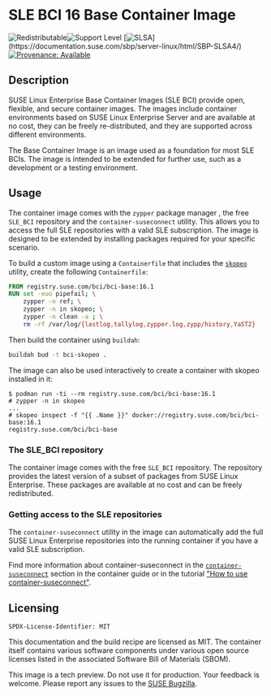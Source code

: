 # SLE BCI 16 Base Container Image
![Redistributable](https://img.shields.io/badge/Redistributable-Yes-green)![Support Level](https://img.shields.io/badge/Support_Level-techpreview-blue)
[![SLSA](https://img.shields.io/badge/SLSA_(v0.1)-Level_4-Green)](https://documentation.suse.com/sbp/server-linux/html/SBP-SLSA4/)
[![Provenance: Available](https://img.shields.io/badge/Provenance-Available-Green)](https://documentation.suse.com/container/all/html/Container-guide/index.html#container-verify)

## Description

SUSE Linux Enterprise Base Container Images (SLE BCI) provide open, flexible,
and secure container images. The images include container environments based on
SUSE Linux Enterprise Server and are available at no cost, they can be freely
re-distributed, and they are supported across different environments.

The Base Container Image is an image used as a foundation for most SLE BCIs. The
image is intended to be extended for further use, such as a development or a
testing environment.


## Usage

The container image comes with the `zypper` package manager
, the free `SLE_BCI` repository
and the `container-suseconnect` utility. This allows you to access
the full SLE repositories with a valid SLE subscription. The image is designed
to be extended by installing packages required for your specific scenario.

To build a custom image using a `Containerfile` that includes the
[`skopeo`](https://github.com/containers/skopeo) utility, create the following
`Containerfile`:
```Dockerfile
FROM registry.suse.com/bci/bci-base:16.1
RUN set -euo pipefail; \
    zypper -n ref; \
    zypper -n in skopeo; \
    zypper -n clean -a ; \
    rm -rf /var/log/{lastlog,tallylog,zypper.log,zypp/history,YaST2}
```

Then build the container using `buildah`:
```bash
buildah bud -t bci-skopeo .
```

The image can also be used interactively to create a container with skopeo
installed in it:
```ShellSession
$ podman run -ti --rm registry.suse.com/bci/bci-base:16.1
# zypper -n in skopeo
...
# skopeo inspect -f "{{ .Name }}" docker://registry.suse.com/bci/bci-base:16.1
registry.suse.com/bci/bci-base
```
### The SLE_BCI repository

The container image comes with the free `SLE_BCI` repository. The repository
provides the latest version of a subset of packages from SUSE Linux Enterprise.
These packages are available at no cost and can be freely redistributed.

### Getting access to the SLE repositories

The `container-suseconnect` utility in the image can automatically add the full
SUSE Linux Enterprise repositories into the running container if you have a
valid SLE subscription.

Find more information about container-suseconnect in the
[`container-suseconnect`](https://documentation.suse.com/container/all/single-html/Container-guide/index.html#sec-container-suseconnect)
section in the container guide or in the tutorial ["How to use
container-suseconnect"](https://opensource.suse.com/bci-docs/guides/container-suseconnect/).



## Licensing

`SPDX-License-Identifier: MIT`

This documentation and the build recipe are licensed as MIT.
The container itself contains various software components under various open source licenses listed in the associated
Software Bill of Materials (SBOM).

This image is a tech preview. Do not use it for production.
Your feedback is welcome.
Please report any issues to the [SUSE Bugzilla](https://bugzilla.suse.com/enter_bug.cgi?product=PUBLIC%20SUSE%20Linux%20Enterprise%20Base%20Container%20Images).
